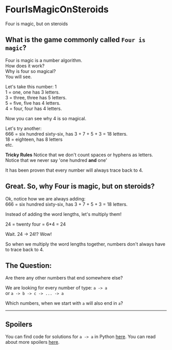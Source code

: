 # FourIsMagicOnSteroids
Four is magic, but on steroids

## What is the game commonly called `Four is magic`?

Four is magic is a number algorithm.  
How does it work?  
Why is four so magical?  
You will see.

Let's take this number: 1  
1 = one, one has 3 letters.  
3 = three, three has 5 letters.  
5 = five, five has 4 letters.  
4 = four, four has 4 letters.  

Now you can see why 4 is so magical.

Let's try another:  
666 = six hundred sixty-six, has 3 + 7 + 5 + 3 = 18 letters.  
18 = eighteen, has 8 letters  
etc.

**Tricky Rules**
Notice that we don't count spaces or hyphens as letters.  
Notice that we never say 'one hundred **and** one'

It has been proven that every number will always trace back to 4.

## Great. So, why Four is magic, but on steroids?
Ok, notice how we are always adding:  
666 = six hundred sixty-six, has 3 + 7 + 5 + 3 = 18 letters.

Instead of adding the word lengths, let's multiply them!

24 = twenty four = 6\*4 = 24

Wait. 24 -> 24!? Wow!

So when we multiply the word lengths together, numbers don't always have to trace back to 4.

## The Question:
Are there any other numbers that end somewhere else?

We are looking for every number of type:
`a -> a`  
or
`a -> b -> c -> ... -> a`

Which numbers, when we start with `a` will also end in `a`?

---

## Spoilers

You can find code for solutions for `a -> a` in Python [here](\main.py).
You can read about more spoilers [here](\spoilers.md).

